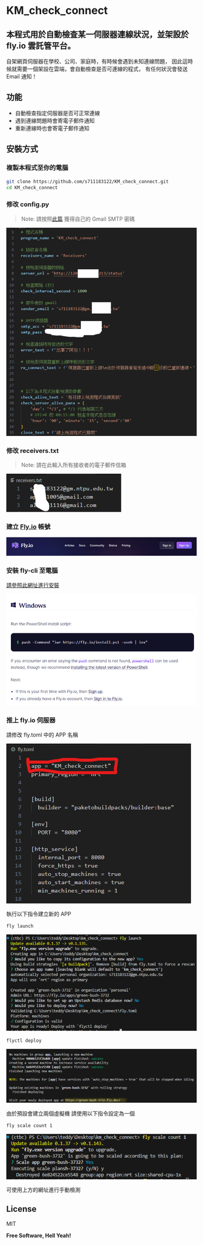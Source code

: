 # KM_check_connect
## 本程式用於自動檢查某一伺服器連線狀況，並架設於 fly.io 雲託管平台。

自架網頁伺服器在學校、公司、家庭時，有時候會遇到未知連線問題，
因此這時候就需要一個架設在雲端，會自動檢查是否可連線的程式，
有任何狀況會發送 Email 通知！


## 功能

- 自動檢查指定伺服器是否可正常連線
- 遇到連線問題時會寄電子郵件通知
- 重新連線時也會寄電子郵件通知

## 安裝方式

### 複製本程式至你的電腦
```sh
git clone https://github.com/s711183122/KM_check_connect.git
cd KM_check_connect
```
### 修改 config.py
> Note: 請按照[此篇](https://wiki.eztrust.com.tw/webdesign/D/1360) 獲得自己的 Gmail SMTP 密碼

![](img\md_pc1.png)

### 修改 receivers.txt
> Note: 請在此輸入所有接收者的電子郵件信箱

![](img\md_pc2.png)

### 建立 [Fly.io](https://fly.io/) 帳號

![](img\md_pc_fly.png)

### 安裝 fly-cli 至電腦
[請參照此網址進行安裝](https://fly.io/docs/hands-on/install-flyctl/)

![](img\md_pc_fly2.png)

### 推上 fly.io 伺服器
請修改 fly.toml 中的 APP 名稱

![](img\md_pc_flytoml.png)

執行以下指令建立新的 APP
```sh
fly launch
```
![](img\md_pc_fly_deploy.png)
```sh
flyctl deploy
```
![](img\md_pc_fly_deploy2.png)

由於預設會建立兩個虛擬機 請使用以下指令設定為一個
```sh
fly scale count 1
```
![](img\md_pc_fly_deploy3.png)

可使用上方的網址進行手動檢測
## License

MIT

**Free Software, Hell Yeah!**
